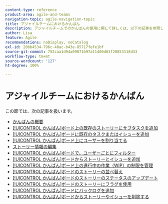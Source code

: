 ```yaml
---
content-type: reference
product-area: agile-and-teams
navigation-topic: agile-navigation-topic
title: アジャイルチームにおけるかんばん
description: アジャイルチームでのかんばんの使用に関して詳しくは、以下の記事を参照してください。
author: Lisa
feature: Agile
recommendations: noDisplay, noCatalog
exl-id: 20bb4534-796c-48ac-b43e-85717fefe1bf
source-git-commit: 752caa1d94a09871b97a11400d83f28853118d33
workflow-type: tm+mt
source-wordcount: '127'
ht-degree: 100%

---
```


# アジャイルチームにおけるかんばん

この節では、次の記事を扱います。

* [かんばんの概要](../../agile/use-kanban-in-an-agile-team/kanban-overview.md)
* [[!UICONTROL かんばん]ボード上の既存のストーリーにサブタスクを追加](../../agile/use-kanban-in-an-agile-team/add-a-subtask-to-an-existing-story.md)
* [[!UICONTROL かんばん]ボードに既存のタスクまたはイシューを追加](../../agile/use-kanban-in-an-agile-team/add-existing-tasks-or-issues-to-the-kanban-board.md)
* [[!UICONTROL かんばん]ボード上にユーザーを割り当てる](../../agile/use-kanban-in-an-agile-team/assign-users-to-a-story.md)
* [ストーリー情報の編集](../../agile/use-kanban-in-an-agile-team/edit-story-information.md)
* [[!UICONTROL かんばん]ボードで、ユーザーごとにフィルター](../../agile/use-kanban-in-an-agile-team/filter-by-user.md)
* [[!UICONTROL かんばん]ボードからストーリーとイシューを追加](../../agile/use-kanban-in-an-agile-team/add-story-from-kanban-board.md)
* [[!UICONTROL かんばん]ボード上の進行中の作業（WIP）の制限を管理](../../agile/use-kanban-in-an-agile-team/work-in-progress-limit-on-the-kanban-board.md)
* [[!UICONTROL かんばん]ボードのストーリーの並べ替え](../../agile/use-kanban-in-an-agile-team/reorder-stories-on-the-kanban-board.md)
* [[!UICONTROL かんばん]ボードのストーリーのステータスのアップデート](../../agile/use-kanban-in-an-agile-team/update-the-status-of-stories.md)
* [[!UICONTROL かんばん]ボードのストーリーにフラグを使用](../../agile/use-kanban-in-an-agile-team/use-flags-on-stories.md)
* [[!UICONTROL かんばん]ボードにバックログを追加](../../agile/use-kanban-in-an-agile-team/view-the-backlog-on-the-kanban-board.md)
* [[!UICONTROL かんばん]ボードからストーリーやイシューを削除する](../../agile/use-kanban-in-an-agile-team/delete-story-from-kanban-board.md)
